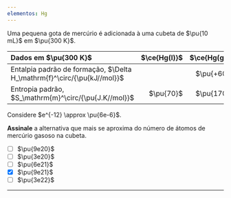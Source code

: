 ```yaml
---
elementos: Hg
---
```


Uma pequena gota de mercúrio é adicionada à uma cubeta de $\pu{10 mL}$ em $\pu{300 K}$.

| Dados em $\pu{300 K}$                                                   | $\ce{Hg(l)}$ | $\ce{Hg(g)}$ |
| :---------------------------------------------------------------------- | -----------: | -----------: |
| Entalpia padrão de formação, $\Delta H_\mathrm{f}^\circ/{\pu{kJ//mol}}$ |              |   $\pu{+60}$ |
| Entropia padrão, $S_\mathrm{m}^\circ/{\pu{J.K//mol}}$                   |    $\pu{70}$ |   $\pu{170}$ |

Considere $e^{-12} \approx \pu{6e-6}$.

**Assinale** a alternativa que mais se aproxima do número de átomos de mercúrio gasoso na cubeta.

- [ ] $\pu{9e20}$
- [ ] $\pu{3e20}$
- [ ] $\pu{6e21}$
- [x] $\pu{9e21}$
- [ ] $\pu{3e22}$

---

